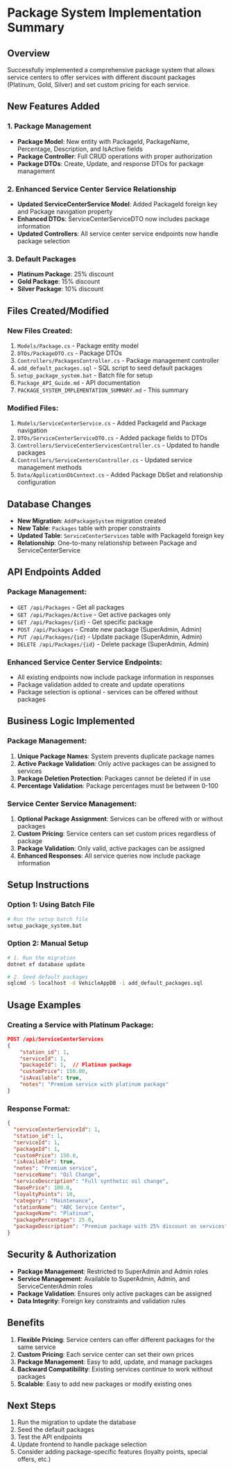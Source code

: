 # Package System Implementation Summary

## Overview

Successfully implemented a comprehensive package system that allows service centers to offer services with different discount packages (Platinum, Gold, Silver) and set custom pricing for each service.

## New Features Added

### 1. Package Management

- **Package Model**: New entity with PackageId, PackageName, Percentage, Description, and IsActive fields
- **Package Controller**: Full CRUD operations with proper authorization
- **Package DTOs**: Create, Update, and response DTOs for package management

### 2. Enhanced Service Center Service Relationship

- **Updated ServiceCenterService Model**: Added PackageId foreign key and Package navigation property
- **Enhanced DTOs**: ServiceCenterServiceDTO now includes package information
- **Updated Controllers**: All service center service endpoints now handle package selection

### 3. Default Packages

- **Platinum Package**: 25% discount
- **Gold Package**: 15% discount
- **Silver Package**: 10% discount

## Files Created/Modified

### New Files Created:

1. `Models/Package.cs` - Package entity model
2. `DTOs/PackageDTO.cs` - Package DTOs
3. `Controllers/PackagesController.cs` - Package management controller
4. `add_default_packages.sql` - SQL script to seed default packages
5. `setup_package_system.bat` - Batch file for setup
6. `Package_API_Guide.md` - API documentation
7. `PACKAGE_SYSTEM_IMPLEMENTATION_SUMMARY.md` - This summary

### Modified Files:

1. `Models/ServiceCenterService.cs` - Added PackageId and Package navigation
2. `DTOs/ServiceCenterServiceDTO.cs` - Added package fields to DTOs
3. `Controllers/ServiceCenterServicesController.cs` - Updated to handle packages
4. `Controllers/ServiceCentersController.cs` - Updated service management methods
5. `Data/ApplicationDbContext.cs` - Added Package DbSet and relationship configuration

## Database Changes

- **New Migration**: `AddPackageSystem` migration created
- **New Table**: `Packages` table with proper constraints
- **Updated Table**: `ServiceCenterServices` table with PackageId foreign key
- **Relationship**: One-to-many relationship between Package and ServiceCenterService

## API Endpoints Added

### Package Management:

- `GET /api/Packages` - Get all packages
- `GET /api/Packages/Active` - Get active packages only
- `GET /api/Packages/{id}` - Get specific package
- `POST /api/Packages` - Create new package (SuperAdmin, Admin)
- `PUT /api/Packages/{id}` - Update package (SuperAdmin, Admin)
- `DELETE /api/Packages/{id}` - Delete package (SuperAdmin, Admin)

### Enhanced Service Center Service Endpoints:

- All existing endpoints now include package information in responses
- Package validation added to create and update operations
- Package selection is optional - services can be offered without packages

## Business Logic Implemented

### Package Management:

1. **Unique Package Names**: System prevents duplicate package names
2. **Active Package Validation**: Only active packages can be assigned to services
3. **Package Deletion Protection**: Packages cannot be deleted if in use
4. **Percentage Validation**: Package percentages must be between 0-100

### Service Center Service Management:

1. **Optional Package Assignment**: Services can be offered with or without packages
2. **Custom Pricing**: Service centers can set custom prices regardless of package
3. **Package Validation**: Only valid, active packages can be assigned
4. **Enhanced Responses**: All service queries now include package information

## Setup Instructions

### Option 1: Using Batch File

```bash
# Run the setup batch file
setup_package_system.bat
```

### Option 2: Manual Setup

```bash
# 1. Run the migration
dotnet ef database update

# 2. Seed default packages
sqlcmd -S localhost -d VehicleAppDB -i add_default_packages.sql
```

## Usage Examples

### Creating a Service with Platinum Package:

```json
POST /api/ServiceCenterServices
{
    "station_id": 1,
    "serviceId": 1,
    "packageId": 1,  // Platinum package
    "customPrice": 150.00,
    "isAvailable": true,
    "notes": "Premium service with platinum package"
}
```

### Response Format:

```json
{
  "serviceCenterServiceId": 1,
  "station_id": 1,
  "serviceId": 1,
  "packageId": 1,
  "customPrice": 150.0,
  "isAvailable": true,
  "notes": "Premium service",
  "serviceName": "Oil Change",
  "serviceDescription": "Full synthetic oil change",
  "basePrice": 100.0,
  "loyaltyPoints": 10,
  "category": "Maintenance",
  "stationName": "ABC Service Center",
  "packageName": "Platinum",
  "packagePercentage": 25.0,
  "packageDescription": "Premium package with 25% discount on services"
}
```

## Security & Authorization

- **Package Management**: Restricted to SuperAdmin and Admin roles
- **Service Management**: Available to SuperAdmin, Admin, and ServiceCenterAdmin roles
- **Package Validation**: Ensures only active packages can be assigned
- **Data Integrity**: Foreign key constraints and validation rules

## Benefits

1. **Flexible Pricing**: Service centers can offer different packages for the same service
2. **Custom Pricing**: Each service center can set their own prices
3. **Package Management**: Easy to add, update, and manage packages
4. **Backward Compatibility**: Existing services continue to work without packages
5. **Scalable**: Easy to add new packages or modify existing ones

## Next Steps

1. Run the migration to update the database
2. Seed the default packages
3. Test the API endpoints
4. Update frontend to handle package selection
5. Consider adding package-specific features (loyalty points, special offers, etc.)
